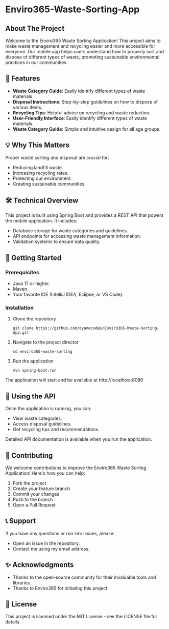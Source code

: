 # Enviro365-Waste-Sorting-App

## About The Project
Welcome to the Enviro365 Waste Sorting Application! This project aims to make waste management and recycling easier and more accessible for everyone. Our mobile app helps users understand how to properly sort and dispose of different types of waste, promoting sustainable environmental practices in our communities.

## 🎯 Features
- **Waste Category Guide**: Easily identify different types of waste materials.
- **Disposal Instructions**: Step-by-step guidelines on how to dispose of various items.
- **Recycling Tips**: Helpful advice on recycling and waste reduction.
- **User-Friendly Interface**: Easily identify different types of waste materials.
- **Waste Category Guide**: Simple and intuitive design for all age groups.

## 💡 Why This Matters
Proper waste sorting and disposal are crucial for:
- Reducing landfill waste.
- Increasing recycling rates.
- Protecting our environment.
- Creating sustainable communities.
  
## 🛠 Technical Overview
This project is built using Spring Boot and provides a REST API that powers the mobile application. It includes:

- Database storage for waste categories and guidelines.
- API endpoints for accessing waste management information.
- Validation systems to ensure data quality.

## 🚀 Getting Started
### Prerequisites
- Java 17 or higher.
- Maven.
- Your favorite IDE (IntelliJ IDEA, Eclipse, or VS Code).

### Installation
1. Clone the repository
    ```
    git clone https://github.com/oyamecodes/Enviro365-Waste-Sorting-App.git
    ```
2. Navigate to the project director
    ```
    cd enviro365-waste-sorting
    ```
3. Run the application
      ```
    mvn spring-boot:run
      ```
The application will start and be available at http://localhost:8080

## 📱 Using the API
Once the application is running, you can:
- View waste categories.
- Access disposal guidelines.
- Get recycling tips and recommendations.

Detailed API documentation is available when you run the application.

## 🤝 Contributing
We welcome contributions to improve the Enviro365 Waste Sorting Application! Here's how you can help:

1. Fork the project
2. Create your feature branch
3. Commit your changes
4. Push to the branch
5. Open a Pull Request

## 📞 Support
If you have any questions or run into issues, please:

- Open an issue in the repository.
- Contact me using my email address.

## ✨ Acknowledgments
- Thanks to the open-source community for their invaluable tools and libraries.
- Thanks to Enviro365 for initiating this project.

## 📄 License
This project is licensed under the MIT License - see the LICENSE file for details.

